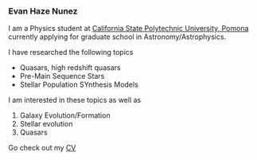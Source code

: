 ### Evan Haze Nunez
I am a Physics student at [California State Polytechnic University, Pomona](https://www.cpp.edu/) currently applying for graduate school in Astronomy/Astrophysics.

I have researched the following topics
- Quasars, high redshift quasars
- Pre-Main Sequence Stars
- Stellar Population SYnthesis Models

I am interested in these topics as well as 
1. Galaxy Evolution/Formation
2. Stellar evolution
3. Quasars

Go check out my [CV](CV.md)

